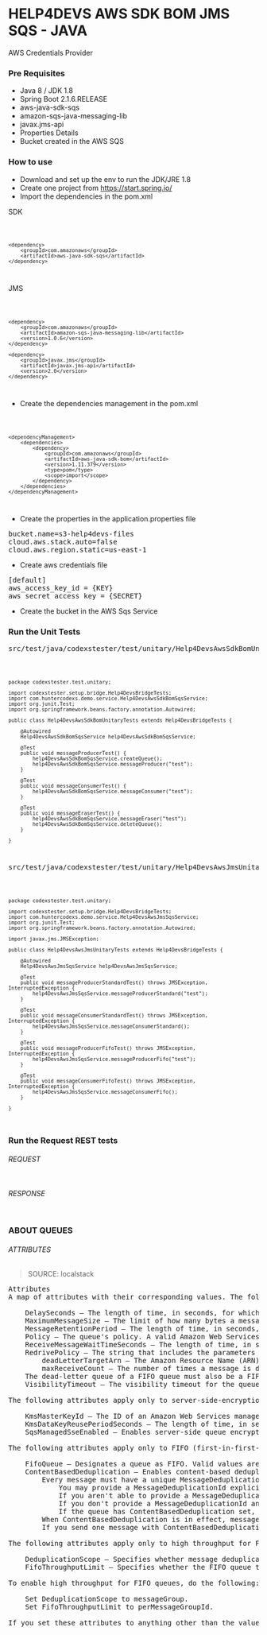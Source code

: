 # HELP4DEVS AWS SDK BOM JMS SQS - JAVA
AWS Credentials Provider

### Pre Requisites

- Java 8 / JDK 1.8
- Spring Boot 2.1.6.RELEASE
- aws-java-sdk-sqs
- amazon-sqs-java-messaging-lib
- javax.jms-api
- Properties Details
- Bucket created in the AWS SQS

### How to use

- Download and set up the env to run the JDK/JRE 1.8
- Create one project from https://start.spring.io/
- Import the dependencies in the pom.xml

SDK

<code>

    <dependency>
        <groupId>com.amazonaws</groupId>
        <artifactId>aws-java-sdk-sqs</artifactId>
    </dependency>

</code>


JMS

<code>

    <dependency>
        <groupId>com.amazonaws</groupId>
        <artifactId>amazon-sqs-java-messaging-lib</artifactId>
        <version>1.0.6</version>
    </dependency>

    <dependency>
        <groupId>javax.jms</groupId>
        <artifactId>javax.jms-api</artifactId>
        <version>2.0</version>
    </dependency>

</code>

- Create the dependencies management in the pom.xml

<code>

	<dependencyManagement>
		<dependencies>
			<dependency>
				<groupId>com.amazonaws</groupId>
				<artifactId>aws-java-sdk-bom</artifactId>
				<version>1.11.379</version>
				<type>pom</type>
				<scope>import</scope>
			</dependency>
		</dependencies>
	</dependencyManagement>

</code>

- Create the properties in the application.properties file

<pre>
bucket.name=s3-help4devs-files
cloud.aws.stack.auto=false
cloud.aws.region.static=us-east-1
</pre>

- Create aws credentials file

<pre>
[default]
aws_access_key_id = {KEY}
aws_secret_access_key = {SECRET}
</pre>

- Create the bucket in the AWS Sqs Service

### Run the Unit Tests

<pre>
src/test/java/codexstester/test/unitary/Help4DevsAwsSdkBomUnitaryTests.java
</pre>

<code>

    package codexstester.test.unitary;
    
    import codexstester.setup.bridge.Help4DevsBridgeTests;
    import com.huntercodexs.demo.service.Help4DevsAwsSdkBomSqsService;
    import org.junit.Test;
    import org.springframework.beans.factory.annotation.Autowired;
    
    public class Help4DevsAwsSdkBomUnitaryTests extends Help4DevsBridgeTests {
    
        @Autowired
        Help4DevsAwsSdkBomSqsService help4DevsAwsSdkBomSqsService;
    
        @Test
        public void messageProducerTest() {
            help4DevsAwsSdkBomSqsService.createQueue();
            help4DevsAwsSdkBomSqsService.messageProducer("test");
        }
    
        @Test
        public void messageConsumerTest() {
            help4DevsAwsSdkBomSqsService.messageConsumer("test");
        }
    
        @Test
        public void messageEraserTest() {
            help4DevsAwsSdkBomSqsService.messageEraser("test");
            help4DevsAwsSdkBomSqsService.deleteQueue();
        }
    
    }

</code>

<pre>
src/test/java/codexstester/test/unitary/Help4DevsAwsJmsUnitaryTests.java
</pre>

<code>

    package codexstester.test.unitary;
    
    import codexstester.setup.bridge.Help4DevsBridgeTests;
    import com.huntercodexs.demo.service.Help4DevsAwsJmsSqsService;
    import org.junit.Test;
    import org.springframework.beans.factory.annotation.Autowired;
    
    import javax.jms.JMSException;
    
    public class Help4DevsAwsJmsUnitaryTests extends Help4DevsBridgeTests {
    
        @Autowired
        Help4DevsAwsJmsSqsService help4DevsAwsJmsSqsService;
    
        @Test
        public void messageProducerStandardTest() throws JMSException, InterruptedException {
            help4DevsAwsJmsSqsService.messageProducerStandard("test");
        }
    
        @Test
        public void messageConsumerStandardTest() throws JMSException, InterruptedException {
            help4DevsAwsJmsSqsService.messageConsumerStandard();
        }
    
        @Test
        public void messageProducerFifoTest() throws JMSException, InterruptedException {
            help4DevsAwsJmsSqsService.messageProducerFifo("test");
        }
    
        @Test
        public void messageConsumerFifoTest() throws JMSException, InterruptedException {
            help4DevsAwsJmsSqsService.messageConsumerFifo();
        }
    
    }

</code>

### Run the Request REST tests

###### REQUEST

<pre>
</pre>

###### RESPONSE

<pre>
</pre>

### ABOUT QUEUES

###### ATTRIBUTES

> SOURCE: localstack

<pre>
Attributes
A map of attributes with their corresponding values. The following lists the names, descriptions, and values of the special request parameters that the CreateQueue action uses:

    DelaySeconds – The length of time, in seconds, for which the delivery of all messages in the queue is delayed. Valid values: An integer from 0 to 900 seconds (15 minutes). Default: 0.
    MaximumMessageSize – The limit of how many bytes a message can contain before Amazon SQS rejects it. Valid values: An integer from 1,024 bytes (1 KiB) to 262,144 bytes (256 KiB). Default: 262,144 (256 KiB).
    MessageRetentionPeriod – The length of time, in seconds, for which Amazon SQS retains a message. Valid values: An integer from 60 seconds (1 minute) to 1,209,600 seconds (14 days). Default: 345,600 (4 days).
    Policy – The queue's policy. A valid Amazon Web Services policy. For more information about policy structure, see Overview of Amazon Web Services IAM Policies in the Amazon IAM User Guide.
    ReceiveMessageWaitTimeSeconds – The length of time, in seconds, for which a ReceiveMessage action waits for a message to arrive. Valid values: An integer from 0 to 20 (seconds). Default: 0.
    RedrivePolicy – The string that includes the parameters for the dead-letter queue functionality of the source queue as a JSON object. For more information about the redrive policy and dead-letter queues, see Using Amazon SQS Dead-Letter Queues in the Amazon SQS Developer Guide.
        deadLetterTargetArn – The Amazon Resource Name (ARN) of the dead-letter queue to which Amazon SQS moves messages after the value of maxReceiveCount is exceeded.
        maxReceiveCount – The number of times a message is delivered to the source queue before being moved to the dead-letter queue. When the ReceiveCount for a message exceeds the maxReceiveCount for a queue, Amazon SQS moves the message to the dead-letter-queue.
    The dead-letter queue of a FIFO queue must also be a FIFO queue. Similarly, the dead-letter queue of a standard queue must also be a standard queue.
    VisibilityTimeout – The visibility timeout for the queue, in seconds. Valid values: An integer from 0 to 43,200 (12 hours). Default: 30. For more information about the visibility timeout, see Visibility Timeout in the Amazon SQS Developer Guide.

The following attributes apply only to server-side-encryption:

    KmsMasterKeyId – The ID of an Amazon Web Services managed customer master key (CMK) for Amazon SQS or a custom CMK. For more information, see Key Terms. While the alias of the Amazon Web Services managed CMK for Amazon SQS is always alias/aws/sqs, the alias of a custom CMK can, for example, be alias/MyAlias . For more examples, see KeyId in the Key Management Service API Reference.
    KmsDataKeyReusePeriodSeconds – The length of time, in seconds, for which Amazon SQS can reuse a data key to encrypt or decrypt messages before calling KMS again. An integer representing seconds, between 60 seconds (1 minute) and 86,400 seconds (24 hours). Default: 300 (5 minutes). A shorter time period provides better security but results in more calls to KMS which might incur charges after Free Tier. For more information, see How Does the Data Key Reuse Period Work?.
    SqsManagedSseEnabled – Enables server-side queue encryption using SQS owned encryption keys. Only one server-side encryption option is supported per queue (e.g. SSE-KMS or SSE-SQS).

The following attributes apply only to FIFO (first-in-first-out) queues:

    FifoQueue – Designates a queue as FIFO. Valid values are true and false. If you don't specify the FifoQueue attribute, Amazon SQS creates a standard queue. You can provide this attribute only during queue creation. You can't change it for an existing queue. When you set this attribute, you must also provide the MessageGroupId for your messages explicitly. For more information, see FIFO queue logic in the Amazon SQS Developer Guide.
    ContentBasedDeduplication – Enables content-based deduplication. Valid values are true and false. For more information, see Exactly-once processing in the Amazon SQS Developer Guide. Note the following:
        Every message must have a unique MessageDeduplicationId.
            You may provide a MessageDeduplicationId explicitly.
            If you aren't able to provide a MessageDeduplicationId and you enable ContentBasedDeduplication for your queue, Amazon SQS uses a SHA-256 hash to generate the MessageDeduplicationId using the body of the message (but not the attributes of the message).
            If you don't provide a MessageDeduplicationId and the queue doesn't have ContentBasedDeduplication set, the action fails with an error.
            If the queue has ContentBasedDeduplication set, your MessageDeduplicationId overrides the generated one.
        When ContentBasedDeduplication is in effect, messages with identical content sent within the deduplication interval are treated as duplicates and only one copy of the message is delivered.
        If you send one message with ContentBasedDeduplication enabled and then another message with a MessageDeduplicationId that is the same as the one generated for the first MessageDeduplicationId, the two messages are treated as duplicates and only one copy of the message is delivered.

The following attributes apply only to high throughput for FIFO queues:

    DeduplicationScope – Specifies whether message deduplication occurs at the message group or queue level. Valid values are messageGroup and queue.
    FifoThroughputLimit – Specifies whether the FIFO queue throughput quota applies to the entire queue or per message group. Valid values are perQueue and perMessageGroupId. The perMessageGroupId value is allowed only when the value for DeduplicationScope is messageGroup.

To enable high throughput for FIFO queues, do the following:

    Set DeduplicationScope to messageGroup.
    Set FifoThroughputLimit to perMessageGroupId.

If you set these attributes to anything other than the values shown for enabling high throughput, normal throughput is in effect and deduplication occurs as specified. For information on throughput quotas, see Quotas related to messages in the Amazon SQS Developer Guide.
</pre>

